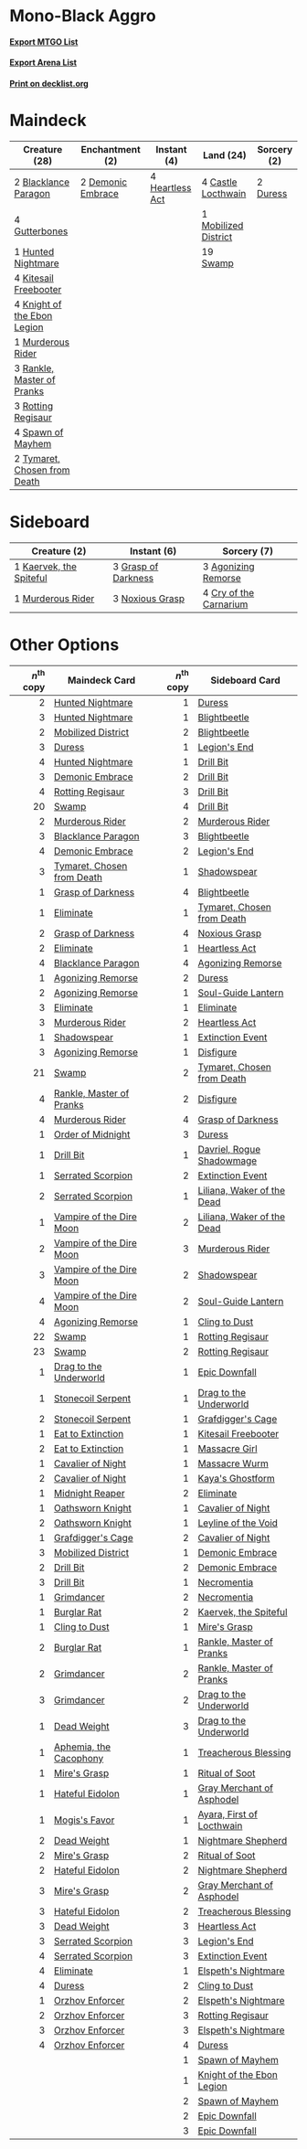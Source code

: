 # Mono-Black Aggro

#### [Export MTGO List](../collection/Mono-Black%20Aggro/Mono-Black%20Aggro.txt)
#### [Export Arena List](../collection/Mono-Black%20Aggro/Mono-Black%20Aggro_arena.txt)
#### [Print on decklist.org](http://decklist.org/?deckmain=2%09Blacklance%20Paragon%0A4%09Castle%20Locthwain%0A2%09Demonic%20Embrace%0A2%09Duress%0A4%09Gutterbones%0A4%09Heartless%20Act%0A1%09Hunted%20Nightmare%0A4%09Kitesail%20Freebooter%0A4%09Knight%20of%20the%20Ebon%20Legion%0A1%09Mobilized%20District%0A1%09Murderous%20Rider%0A3%09Rankle,%20Master%20of%20Pranks%0A3%09Rotting%20Regisaur%0A4%09Spawn%20of%20Mayhem%0A19%09Swamp%0A2%09Tymaret,%20Chosen%20from%20Death&deckside=3%09Agonizing%20Remorse%0A4%09Cry%20of%20the%20Carnarium%0A3%09Grasp%20of%20Darkness%0A1%09Kaervek,%20the%20Spiteful%0A1%09Murderous%20Rider%0A3%09Noxious%20Grasp)
# Maindeck

|                                             Creature (28)                                             |                                      Enchantment (2)                                       |                                       Instant (4)                                        |                                           Land (24)                                           |                                   Sorcery (2)                                    |
|-------------------------------------------------------------------------------------------------------|--------------------------------------------------------------------------------------------|------------------------------------------------------------------------------------------|-----------------------------------------------------------------------------------------------|----------------------------------------------------------------------------------|
|2 [Blacklance Paragon](http://gatherer.wizards.com/Pages/Card/Details.aspx?multiverseid=473041)        |2 [Demonic Embrace](http://gatherer.wizards.com/Pages/Card/Details.aspx?multiverseid=488255)|4 [Heartless Act](http://gatherer.wizards.com/Pages/Card/Details.aspx?multiverseid=479611)|4 [Castle Locthwain](http://gatherer.wizards.com/Pages/Card/Details.aspx?multiverseid=473203)  |2 [Duress](http://gatherer.wizards.com/Pages/Card/Details.aspx?multiverseid=14557)|
|4 [Gutterbones](http://gatherer.wizards.com/Pages/Card/Details.aspx?multiverseid=457220)               |                                                                                            |                                                                                          |1 [Mobilized District](http://gatherer.wizards.com/Pages/Card/Details.aspx?multiverseid=461176)|                                                                                  |
|1 [Hunted Nightmare](http://gatherer.wizards.com/Pages/Card/Details.aspx?multiverseid=479612)          |                                                                                            |                                                                                          |19 [Swamp](http://gatherer.wizards.com/Pages/Card/Details.aspx?multiverseid=439858)            |                                                                                  |
|4 [Kitesail Freebooter](http://gatherer.wizards.com/Pages/Card/Details.aspx?multiverseid=435264)       |                                                                                            |                                                                                          |                                                                                               |                                                                                  |
|4 [Knight of the Ebon Legion](http://gatherer.wizards.com/Pages/Card/Details.aspx?multiverseid=466859) |                                                                                            |                                                                                          |                                                                                               |                                                                                  |
|1 [Murderous Rider](http://gatherer.wizards.com/Pages/Card/Details.aspx?multiverseid=473059)           |                                                                                            |                                                                                          |                                                                                               |                                                                                  |
|3 [Rankle, Master of Pranks](http://gatherer.wizards.com/Pages/Card/Details.aspx?multiverseid=473063)  |                                                                                            |                                                                                          |                                                                                               |                                                                                  |
|3 [Rotting Regisaur](http://gatherer.wizards.com/Pages/Card/Details.aspx?multiverseid=466865)          |                                                                                            |                                                                                          |                                                                                               |                                                                                  |
|4 [Spawn of Mayhem](http://gatherer.wizards.com/Pages/Card/Details.aspx?multiverseid=457229)           |                                                                                            |                                                                                          |                                                                                               |                                                                                  |
|2 [Tymaret, Chosen from Death](http://gatherer.wizards.com/Pages/Card/Details.aspx?multiverseid=476370)|                                                                                            |                                                                                          |                                                                                               |                                                                                  |


# Sideboard

|                                           Creature (2)                                           |                                         Instant (6)                                          |                                           Sorcery (7)                                           |
|--------------------------------------------------------------------------------------------------|----------------------------------------------------------------------------------------------|-------------------------------------------------------------------------------------------------|
|1 [Kaervek, the Spiteful](http://gatherer.wizards.com/Pages/Card/Details.aspx?multiverseid=485429)|3 [Grasp of Darkness](http://gatherer.wizards.com/Pages/Card/Details.aspx?multiverseid=407595)|3 [Agonizing Remorse](http://gatherer.wizards.com/Pages/Card/Details.aspx?multiverseid=476334)   |
|1 [Murderous Rider](http://gatherer.wizards.com/Pages/Card/Details.aspx?multiverseid=473059)      |3 [Noxious Grasp](http://gatherer.wizards.com/Pages/Card/Details.aspx?multiverseid=466864)    |4 [Cry of the Carnarium](http://gatherer.wizards.com/Pages/Card/Details.aspx?multiverseid=457214)|


# Other Options

|*n*<sup>th</sup> copy|                                            Maindeck Card                                            |*n*<sup>th</sup> copy|                                           Sideboard Card                                            |
|--------------------:|-----------------------------------------------------------------------------------------------------|--------------------:|-----------------------------------------------------------------------------------------------------|
|                    2|[Hunted Nightmare](http://gatherer.wizards.com/Pages/Card/Details.aspx?multiverseid=479612)          |                    1|[Duress](http://gatherer.wizards.com/Pages/Card/Details.aspx?multiverseid=14557)                     |
|                    3|[Hunted Nightmare](http://gatherer.wizards.com/Pages/Card/Details.aspx?multiverseid=479612)          |                    1|[Blightbeetle](http://gatherer.wizards.com/Pages/Card/Details.aspx?multiverseid=466841)              |
|                    2|[Mobilized District](http://gatherer.wizards.com/Pages/Card/Details.aspx?multiverseid=461176)        |                    2|[Blightbeetle](http://gatherer.wizards.com/Pages/Card/Details.aspx?multiverseid=466841)              |
|                    3|[Duress](http://gatherer.wizards.com/Pages/Card/Details.aspx?multiverseid=14557)                     |                    1|[Legion's End](http://gatherer.wizards.com/Pages/Card/Details.aspx?multiverseid=466860)              |
|                    4|[Hunted Nightmare](http://gatherer.wizards.com/Pages/Card/Details.aspx?multiverseid=479612)          |                    1|[Drill Bit](http://gatherer.wizards.com/Pages/Card/Details.aspx?multiverseid=457217)                 |
|                    3|[Demonic Embrace](http://gatherer.wizards.com/Pages/Card/Details.aspx?multiverseid=488255)           |                    2|[Drill Bit](http://gatherer.wizards.com/Pages/Card/Details.aspx?multiverseid=457217)                 |
|                    4|[Rotting Regisaur](http://gatherer.wizards.com/Pages/Card/Details.aspx?multiverseid=466865)          |                    3|[Drill Bit](http://gatherer.wizards.com/Pages/Card/Details.aspx?multiverseid=457217)                 |
|                   20|[Swamp](http://gatherer.wizards.com/Pages/Card/Details.aspx?multiverseid=439858)                     |                    4|[Drill Bit](http://gatherer.wizards.com/Pages/Card/Details.aspx?multiverseid=457217)                 |
|                    2|[Murderous Rider](http://gatherer.wizards.com/Pages/Card/Details.aspx?multiverseid=473059)           |                    2|[Murderous Rider](http://gatherer.wizards.com/Pages/Card/Details.aspx?multiverseid=473059)           |
|                    3|[Blacklance Paragon](http://gatherer.wizards.com/Pages/Card/Details.aspx?multiverseid=473041)        |                    3|[Blightbeetle](http://gatherer.wizards.com/Pages/Card/Details.aspx?multiverseid=466841)              |
|                    4|[Demonic Embrace](http://gatherer.wizards.com/Pages/Card/Details.aspx?multiverseid=488255)           |                    2|[Legion's End](http://gatherer.wizards.com/Pages/Card/Details.aspx?multiverseid=466860)              |
|                    3|[Tymaret, Chosen from Death](http://gatherer.wizards.com/Pages/Card/Details.aspx?multiverseid=476370)|                    1|[Shadowspear](http://gatherer.wizards.com/Pages/Card/Details.aspx?multiverseid=476487)               |
|                    1|[Grasp of Darkness](http://gatherer.wizards.com/Pages/Card/Details.aspx?multiverseid=407595)         |                    4|[Blightbeetle](http://gatherer.wizards.com/Pages/Card/Details.aspx?multiverseid=466841)              |
|                    1|[Eliminate](http://gatherer.wizards.com/Pages/Card/Details.aspx?multiverseid=485420)                 |                    1|[Tymaret, Chosen from Death](http://gatherer.wizards.com/Pages/Card/Details.aspx?multiverseid=476370)|
|                    2|[Grasp of Darkness](http://gatherer.wizards.com/Pages/Card/Details.aspx?multiverseid=407595)         |                    4|[Noxious Grasp](http://gatherer.wizards.com/Pages/Card/Details.aspx?multiverseid=466864)             |
|                    2|[Eliminate](http://gatherer.wizards.com/Pages/Card/Details.aspx?multiverseid=485420)                 |                    1|[Heartless Act](http://gatherer.wizards.com/Pages/Card/Details.aspx?multiverseid=479611)             |
|                    4|[Blacklance Paragon](http://gatherer.wizards.com/Pages/Card/Details.aspx?multiverseid=473041)        |                    4|[Agonizing Remorse](http://gatherer.wizards.com/Pages/Card/Details.aspx?multiverseid=476334)         |
|                    1|[Agonizing Remorse](http://gatherer.wizards.com/Pages/Card/Details.aspx?multiverseid=476334)         |                    2|[Duress](http://gatherer.wizards.com/Pages/Card/Details.aspx?multiverseid=14557)                     |
|                    2|[Agonizing Remorse](http://gatherer.wizards.com/Pages/Card/Details.aspx?multiverseid=476334)         |                    1|[Soul-Guide Lantern](http://gatherer.wizards.com/Pages/Card/Details.aspx?multiverseid=476488)        |
|                    3|[Eliminate](http://gatherer.wizards.com/Pages/Card/Details.aspx?multiverseid=485420)                 |                    1|[Eliminate](http://gatherer.wizards.com/Pages/Card/Details.aspx?multiverseid=485420)                 |
|                    3|[Murderous Rider](http://gatherer.wizards.com/Pages/Card/Details.aspx?multiverseid=473059)           |                    2|[Heartless Act](http://gatherer.wizards.com/Pages/Card/Details.aspx?multiverseid=479611)             |
|                    1|[Shadowspear](http://gatherer.wizards.com/Pages/Card/Details.aspx?multiverseid=476487)               |                    1|[Extinction Event](http://gatherer.wizards.com/Pages/Card/Details.aspx?multiverseid=479608)          |
|                    3|[Agonizing Remorse](http://gatherer.wizards.com/Pages/Card/Details.aspx?multiverseid=476334)         |                    1|[Disfigure](http://gatherer.wizards.com/Pages/Card/Details.aspx?multiverseid=442076)                 |
|                   21|[Swamp](http://gatherer.wizards.com/Pages/Card/Details.aspx?multiverseid=439858)                     |                    2|[Tymaret, Chosen from Death](http://gatherer.wizards.com/Pages/Card/Details.aspx?multiverseid=476370)|
|                    4|[Rankle, Master of Pranks](http://gatherer.wizards.com/Pages/Card/Details.aspx?multiverseid=473063)  |                    2|[Disfigure](http://gatherer.wizards.com/Pages/Card/Details.aspx?multiverseid=442076)                 |
|                    4|[Murderous Rider](http://gatherer.wizards.com/Pages/Card/Details.aspx?multiverseid=473059)           |                    4|[Grasp of Darkness](http://gatherer.wizards.com/Pages/Card/Details.aspx?multiverseid=407595)         |
|                    1|[Order of Midnight](http://gatherer.wizards.com/Pages/Card/Details.aspx?multiverseid=473061)         |                    3|[Duress](http://gatherer.wizards.com/Pages/Card/Details.aspx?multiverseid=14557)                     |
|                    1|[Drill Bit](http://gatherer.wizards.com/Pages/Card/Details.aspx?multiverseid=457217)                 |                    1|[Davriel, Rogue Shadowmage](http://gatherer.wizards.com/Pages/Card/Details.aspx?multiverseid=461010) |
|                    1|[Serrated Scorpion](http://gatherer.wizards.com/Pages/Card/Details.aspx?multiverseid=479619)         |                    2|[Extinction Event](http://gatherer.wizards.com/Pages/Card/Details.aspx?multiverseid=479608)          |
|                    2|[Serrated Scorpion](http://gatherer.wizards.com/Pages/Card/Details.aspx?multiverseid=479619)         |                    1|[Liliana, Waker of the Dead](http://gatherer.wizards.com/Pages/Card/Details.aspx?multiverseid=485431)|
|                    1|[Vampire of the Dire Moon](http://gatherer.wizards.com/Pages/Card/Details.aspx?multiverseid=466874)  |                    2|[Liliana, Waker of the Dead](http://gatherer.wizards.com/Pages/Card/Details.aspx?multiverseid=485431)|
|                    2|[Vampire of the Dire Moon](http://gatherer.wizards.com/Pages/Card/Details.aspx?multiverseid=466874)  |                    3|[Murderous Rider](http://gatherer.wizards.com/Pages/Card/Details.aspx?multiverseid=473059)           |
|                    3|[Vampire of the Dire Moon](http://gatherer.wizards.com/Pages/Card/Details.aspx?multiverseid=466874)  |                    2|[Shadowspear](http://gatherer.wizards.com/Pages/Card/Details.aspx?multiverseid=476487)               |
|                    4|[Vampire of the Dire Moon](http://gatherer.wizards.com/Pages/Card/Details.aspx?multiverseid=466874)  |                    2|[Soul-Guide Lantern](http://gatherer.wizards.com/Pages/Card/Details.aspx?multiverseid=476488)        |
|                    4|[Agonizing Remorse](http://gatherer.wizards.com/Pages/Card/Details.aspx?multiverseid=476334)         |                    1|[Cling to Dust](http://gatherer.wizards.com/Pages/Card/Details.aspx?multiverseid=476338)             |
|                   22|[Swamp](http://gatherer.wizards.com/Pages/Card/Details.aspx?multiverseid=439858)                     |                    1|[Rotting Regisaur](http://gatherer.wizards.com/Pages/Card/Details.aspx?multiverseid=466865)          |
|                   23|[Swamp](http://gatherer.wizards.com/Pages/Card/Details.aspx?multiverseid=439858)                     |                    2|[Rotting Regisaur](http://gatherer.wizards.com/Pages/Card/Details.aspx?multiverseid=466865)          |
|                    1|[Drag to the Underworld](http://gatherer.wizards.com/Pages/Card/Details.aspx?multiverseid=476340)    |                    1|[Epic Downfall](http://gatherer.wizards.com/Pages/Card/Details.aspx?multiverseid=473047)             |
|                    1|[Stonecoil Serpent](http://gatherer.wizards.com/Pages/Card/Details.aspx?multiverseid=473197)         |                    1|[Drag to the Underworld](http://gatherer.wizards.com/Pages/Card/Details.aspx?multiverseid=476340)    |
|                    2|[Stonecoil Serpent](http://gatherer.wizards.com/Pages/Card/Details.aspx?multiverseid=473197)         |                    1|[Grafdigger's Cage](http://gatherer.wizards.com/Pages/Card/Details.aspx?multiverseid=278452)         |
|                    1|[Eat to Extinction](http://gatherer.wizards.com/Pages/Card/Details.aspx?multiverseid=476341)         |                    1|[Kitesail Freebooter](http://gatherer.wizards.com/Pages/Card/Details.aspx?multiverseid=435264)       |
|                    2|[Eat to Extinction](http://gatherer.wizards.com/Pages/Card/Details.aspx?multiverseid=476341)         |                    1|[Massacre Girl](http://gatherer.wizards.com/Pages/Card/Details.aspx?multiverseid=461026)             |
|                    1|[Cavalier of Night](http://gatherer.wizards.com/Pages/Card/Details.aspx?multiverseid=466848)         |                    1|[Massacre Wurm](http://gatherer.wizards.com/Pages/Card/Details.aspx?multiverseid=214044)             |
|                    2|[Cavalier of Night](http://gatherer.wizards.com/Pages/Card/Details.aspx?multiverseid=466848)         |                    1|[Kaya's Ghostform](http://gatherer.wizards.com/Pages/Card/Details.aspx?multiverseid=461021)          |
|                    1|[Midnight Reaper](http://gatherer.wizards.com/Pages/Card/Details.aspx?multiverseid=452827)           |                    2|[Eliminate](http://gatherer.wizards.com/Pages/Card/Details.aspx?multiverseid=485420)                 |
|                    1|[Oathsworn Knight](http://gatherer.wizards.com/Pages/Card/Details.aspx?multiverseid=473060)          |                    1|[Cavalier of Night](http://gatherer.wizards.com/Pages/Card/Details.aspx?multiverseid=466848)         |
|                    2|[Oathsworn Knight](http://gatherer.wizards.com/Pages/Card/Details.aspx?multiverseid=473060)          |                    1|[Leyline of the Void](http://gatherer.wizards.com/Pages/Card/Details.aspx?multiverseid=107682)       |
|                    1|[Grafdigger's Cage](http://gatherer.wizards.com/Pages/Card/Details.aspx?multiverseid=278452)         |                    2|[Cavalier of Night](http://gatherer.wizards.com/Pages/Card/Details.aspx?multiverseid=466848)         |
|                    3|[Mobilized District](http://gatherer.wizards.com/Pages/Card/Details.aspx?multiverseid=461176)        |                    1|[Demonic Embrace](http://gatherer.wizards.com/Pages/Card/Details.aspx?multiverseid=488255)           |
|                    2|[Drill Bit](http://gatherer.wizards.com/Pages/Card/Details.aspx?multiverseid=457217)                 |                    2|[Demonic Embrace](http://gatherer.wizards.com/Pages/Card/Details.aspx?multiverseid=488255)           |
|                    3|[Drill Bit](http://gatherer.wizards.com/Pages/Card/Details.aspx?multiverseid=457217)                 |                    1|[Necromentia](http://gatherer.wizards.com/Pages/Card/Details.aspx?multiverseid=485439)               |
|                    1|[Grimdancer](http://gatherer.wizards.com/Pages/Card/Details.aspx?multiverseid=479610)                |                    2|[Necromentia](http://gatherer.wizards.com/Pages/Card/Details.aspx?multiverseid=485439)               |
|                    1|[Burglar Rat](http://gatherer.wizards.com/Pages/Card/Details.aspx?multiverseid=452814)               |                    2|[Kaervek, the Spiteful](http://gatherer.wizards.com/Pages/Card/Details.aspx?multiverseid=485429)     |
|                    1|[Cling to Dust](http://gatherer.wizards.com/Pages/Card/Details.aspx?multiverseid=476338)             |                    1|[Mire's Grasp](http://gatherer.wizards.com/Pages/Card/Details.aspx?multiverseid=476357)              |
|                    2|[Burglar Rat](http://gatherer.wizards.com/Pages/Card/Details.aspx?multiverseid=452814)               |                    1|[Rankle, Master of Pranks](http://gatherer.wizards.com/Pages/Card/Details.aspx?multiverseid=473063)  |
|                    2|[Grimdancer](http://gatherer.wizards.com/Pages/Card/Details.aspx?multiverseid=479610)                |                    2|[Rankle, Master of Pranks](http://gatherer.wizards.com/Pages/Card/Details.aspx?multiverseid=473063)  |
|                    3|[Grimdancer](http://gatherer.wizards.com/Pages/Card/Details.aspx?multiverseid=479610)                |                    2|[Drag to the Underworld](http://gatherer.wizards.com/Pages/Card/Details.aspx?multiverseid=476340)    |
|                    1|[Dead Weight](http://gatherer.wizards.com/Pages/Card/Details.aspx?multiverseid=452817)               |                    3|[Drag to the Underworld](http://gatherer.wizards.com/Pages/Card/Details.aspx?multiverseid=476340)    |
|                    1|[Aphemia, the Cacophony](http://gatherer.wizards.com/Pages/Card/Details.aspx?multiverseid=476335)    |                    1|[Treacherous Blessing](http://gatherer.wizards.com/Pages/Card/Details.aspx?multiverseid=476368)      |
|                    1|[Mire's Grasp](http://gatherer.wizards.com/Pages/Card/Details.aspx?multiverseid=476357)              |                    1|[Ritual of Soot](http://gatherer.wizards.com/Pages/Card/Details.aspx?multiverseid=452834)            |
|                    1|[Hateful Eidolon](http://gatherer.wizards.com/Pages/Card/Details.aspx?multiverseid=476352)           |                    1|[Gray Merchant of Asphodel](http://gatherer.wizards.com/Pages/Card/Details.aspx?multiverseid=389541) |
|                    1|[Mogis's Favor](http://gatherer.wizards.com/Pages/Card/Details.aspx?multiverseid=476358)             |                    1|[Ayara, First of Locthwain](http://gatherer.wizards.com/Pages/Card/Details.aspx?multiverseid=473037) |
|                    2|[Dead Weight](http://gatherer.wizards.com/Pages/Card/Details.aspx?multiverseid=452817)               |                    1|[Nightmare Shepherd](http://gatherer.wizards.com/Pages/Card/Details.aspx?multiverseid=476359)        |
|                    2|[Mire's Grasp](http://gatherer.wizards.com/Pages/Card/Details.aspx?multiverseid=476357)              |                    2|[Ritual of Soot](http://gatherer.wizards.com/Pages/Card/Details.aspx?multiverseid=452834)            |
|                    2|[Hateful Eidolon](http://gatherer.wizards.com/Pages/Card/Details.aspx?multiverseid=476352)           |                    2|[Nightmare Shepherd](http://gatherer.wizards.com/Pages/Card/Details.aspx?multiverseid=476359)        |
|                    3|[Mire's Grasp](http://gatherer.wizards.com/Pages/Card/Details.aspx?multiverseid=476357)              |                    2|[Gray Merchant of Asphodel](http://gatherer.wizards.com/Pages/Card/Details.aspx?multiverseid=389541) |
|                    3|[Hateful Eidolon](http://gatherer.wizards.com/Pages/Card/Details.aspx?multiverseid=476352)           |                    2|[Treacherous Blessing](http://gatherer.wizards.com/Pages/Card/Details.aspx?multiverseid=476368)      |
|                    3|[Dead Weight](http://gatherer.wizards.com/Pages/Card/Details.aspx?multiverseid=452817)               |                    3|[Heartless Act](http://gatherer.wizards.com/Pages/Card/Details.aspx?multiverseid=479611)             |
|                    3|[Serrated Scorpion](http://gatherer.wizards.com/Pages/Card/Details.aspx?multiverseid=479619)         |                    3|[Legion's End](http://gatherer.wizards.com/Pages/Card/Details.aspx?multiverseid=466860)              |
|                    4|[Serrated Scorpion](http://gatherer.wizards.com/Pages/Card/Details.aspx?multiverseid=479619)         |                    3|[Extinction Event](http://gatherer.wizards.com/Pages/Card/Details.aspx?multiverseid=479608)          |
|                    4|[Eliminate](http://gatherer.wizards.com/Pages/Card/Details.aspx?multiverseid=485420)                 |                    1|[Elspeth's Nightmare](http://gatherer.wizards.com/Pages/Card/Details.aspx?multiverseid=476342)       |
|                    4|[Duress](http://gatherer.wizards.com/Pages/Card/Details.aspx?multiverseid=14557)                     |                    2|[Cling to Dust](http://gatherer.wizards.com/Pages/Card/Details.aspx?multiverseid=476338)             |
|                    1|[Orzhov Enforcer](http://gatherer.wizards.com/Pages/Card/Details.aspx?multiverseid=457223)           |                    2|[Elspeth's Nightmare](http://gatherer.wizards.com/Pages/Card/Details.aspx?multiverseid=476342)       |
|                    2|[Orzhov Enforcer](http://gatherer.wizards.com/Pages/Card/Details.aspx?multiverseid=457223)           |                    3|[Rotting Regisaur](http://gatherer.wizards.com/Pages/Card/Details.aspx?multiverseid=466865)          |
|                    3|[Orzhov Enforcer](http://gatherer.wizards.com/Pages/Card/Details.aspx?multiverseid=457223)           |                    3|[Elspeth's Nightmare](http://gatherer.wizards.com/Pages/Card/Details.aspx?multiverseid=476342)       |
|                    4|[Orzhov Enforcer](http://gatherer.wizards.com/Pages/Card/Details.aspx?multiverseid=457223)           |                    4|[Duress](http://gatherer.wizards.com/Pages/Card/Details.aspx?multiverseid=14557)                     |
|                     |                                                                                                     |                    1|[Spawn of Mayhem](http://gatherer.wizards.com/Pages/Card/Details.aspx?multiverseid=457229)           |
|                     |                                                                                                     |                    1|[Knight of the Ebon Legion](http://gatherer.wizards.com/Pages/Card/Details.aspx?multiverseid=466859) |
|                     |                                                                                                     |                    2|[Spawn of Mayhem](http://gatherer.wizards.com/Pages/Card/Details.aspx?multiverseid=457229)           |
|                     |                                                                                                     |                    2|[Epic Downfall](http://gatherer.wizards.com/Pages/Card/Details.aspx?multiverseid=473047)             |
|                     |                                                                                                     |                    3|[Epic Downfall](http://gatherer.wizards.com/Pages/Card/Details.aspx?multiverseid=473047)             |

